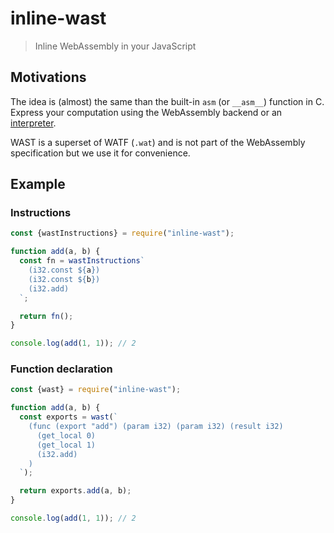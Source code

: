 # inline-wast

> Inline WebAssembly in your JavaScript

## Motivations

The idea is (almost) the same than the built-in `asm` (or `__asm__`) function in C.
Express your computation using the WebAssembly backend or an [interpreter](https://github.com/xtuc/js-webassembly-interpreter).

WAST is a superset of WATF (`.wat`) and is not part of the WebAssembly specification but we use it for convenience.

## Example

### Instructions

```js
const {wastInstructions} = require("inline-wast");

function add(a, b) {
  const fn = wastInstructions`
    (i32.const ${a})
    (i32.const ${b})
    (i32.add)
  `;

  return fn();
}

console.log(add(1, 1)); // 2
```

### Function declaration

```js
const {wast} = require("inline-wast");

function add(a, b) {
  const exports = wast(`
    (func (export "add") (param i32) (param i32) (result i32)
      (get_local 0)
      (get_local 1)
      (i32.add)
    )
  `);

  return exports.add(a, b);
}

console.log(add(1, 1)); // 2
```

